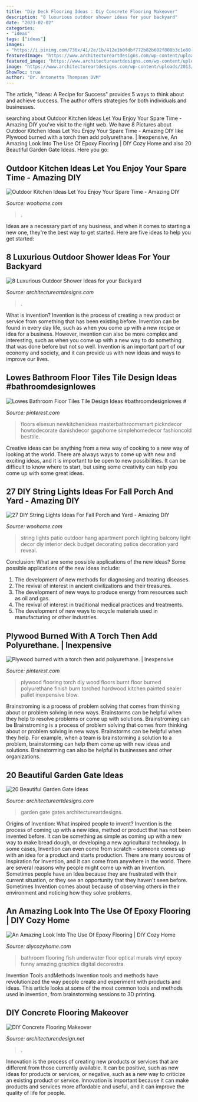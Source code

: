 ```yaml
---
title: "Diy Deck Flooring Ideas : Diy Concrete Flooring Makeover"
description: "8 luxurious outdoor shower ideas for your backyard"
date: "2023-02-02"
categories:
- "ideas"
tags: ["ideas"]
images:
- "https://i.pinimg.com/736x/41/2e/1b/412e1b0fdbf772b82b602f808b3c1e80--plywood-floors-diy-flooring.jpg"
featuredImage: "https://www.architectureartdesigns.com/wp-content/uploads/2019/04/hawaiian-luxury-768x1151.jpg"
featured_image: "https://www.architectureartdesigns.com/wp-content/uploads/2013/03/Gates-ArchitectureArtDesigns-10.jpg"
image: "https://www.architectureartdesigns.com/wp-content/uploads/2013/03/Gates-ArchitectureArtDesigns-10.jpg"
ShowToc: true
author: "Dr. Antonetta Thompson DVM"
---
```



The article, "Ideas: A Recipe for Success" provides 5 ways to think about and achieve success. The author offers strategies for both individuals and businesses.

	

		
searching about Outdoor Kitchen Ideas Let You Enjoy Your Spare Time - Amazing DIY you've visit to the right web. We have 8 Pictures about Outdoor Kitchen Ideas Let You Enjoy Your Spare Time - Amazing DIY like Plywood burned with a torch then add polyurethane. | Inexpensive, An Amazing Look Into The Use Of Epoxy Flooring | DIY Cozy Home and also 20 Beautiful Garden Gate Ideas. Here you go:
		
    
## Outdoor Kitchen Ideas Let You Enjoy Your Spare Time - Amazing DIY

<img loading=lazy src="https://www.woohome.com/wp-content/uploads/2014/02/outdoor-kitchen-4.jpg" onerror="this.onerror=null;this.src='https://tse1.mm.bing.net/th?id=OIP.jcxSXCNgDdbCiHqAuxVTmAHaKe&amp;pid=15.1';" alt="Outdoor Kitchen Ideas Let You Enjoy Your Spare Time - Amazing DIY">

_Source: woohome.com_

>. 

	

Ideas are a necessary part of any business, and when it comes to starting a new one, they're the best way to get started. Here are five ideas to help you get started: 

    
## 8 Luxurious Outdoor Shower Ideas For Your Backyard

<img loading=lazy src="https://www.architectureartdesigns.com/wp-content/uploads/2019/04/hawaiian-luxury-768x1151.jpg" onerror="this.onerror=null;this.src='https://tse2.mm.bing.net/th?id=OIP.Swfdxs2gCX0PhDDPY0FrVAHaLG&amp;pid=15.1';" alt="8 Luxurious Outdoor Shower Ideas for your Backyard">

_Source: architectureartdesigns.com_

>. 

	

What is invention?
Invention is the process of creating a new product or service from something that has been existing before. Invention can be found in every day life, such as when you come up with a new recipe or idea for a business. However, invention can also be more complex and interesting, such as when you come up with a new way to do something that was done before but not so well. Invention is an important part of our economy and society, and it can provide us with new ideas and ways to improve our lives.

    
## Lowes Bathroom Floor Tiles Tile Design Ideas #bathroomdesignlowes #

<img loading=lazy src="https://i.pinimg.com/736x/ff/8a/3f/ff8a3f568538ffac5f812e18a238c48d.jpg" onerror="this.onerror=null;this.src='https://tse2.mm.bing.net/th?id=OIP.uopzWvSEVQrqAVIoVXYkuQHaLH&amp;pid=15.1';" alt="Lowes Bathroom Floor Tiles Tile Design Ideas #bathroomdesignlowes #">

_Source: pinterest.com_

>floors elsesun newkitchenideas masterbathroomsmart pickndecor howtodecorate danishdecor gagohome simplehomedecor fashioncold besttile. 

	

Creative ideas can be anything from a new way of cooking to a new way of looking at the world. There are always ways to come up with new and exciting ideas, and it is important to be open to new possibilities. It can be difficult to know where to start, but using some creativity can help you come up with some great ideas.

    
## 27 DIY String Lights Ideas For Fall Porch And Yard - Amazing DIY

<img loading=lazy src="http://www.woohome.com/wp-content/uploads/2017/09/string-lighting-ideas-for-Fall-yard-and-garden-21.jpg" onerror="this.onerror=null;this.src='https://tse4.mm.bing.net/th?id=OIP.I2M-b3k_CrK_ndnfkp5cKwHaJ4&amp;pid=15.1';" alt="27 DIY String Lights Ideas For Fall Porch and Yard - Amazing DIY">

_Source: woohome.com_

>string lights patio outdoor hang apartment porch lighting balcony light decor diy interior deck budget decorating patios decoration yard reveal. 

	

Conclusion: What are some possible applications of the new ideas?
Some possible applications of the new ideas include:
1. The development of new methods for diagnosing and treating diseases. 
2. The revival of interest in ancient civilizations and their treasures. 
3. The development of new ways to produce energy from resources such as oil and gas. 
4. The revival of interest in traditional medical practices and treatments. 
5. The development of new ways to recycle materials used in manufacturing or other industries.

    
## Plywood Burned With A Torch Then Add Polyurethane. | Inexpensive

<img loading=lazy src="https://i.pinimg.com/736x/41/2e/1b/412e1b0fdbf772b82b602f808b3c1e80--plywood-floors-diy-flooring.jpg" onerror="this.onerror=null;this.src='https://tse1.mm.bing.net/th?id=OIP.HV7bQ-i1KPeKzdIYXCBvHgHaJ4&amp;pid=15.1';" alt="Plywood burned with a torch then add polyurethane. | Inexpensive">

_Source: pinterest.com_

>plywood flooring torch diy wood floors burnt floor burned polyurethane finish burn torched hardwood kitchen painted sealer pallet inexpensive blow. 

	

Brainstroming is a process of problem solving that comes from thinking about or problem solving in new ways. Brainstorms can be helpful when they help to resolve problems or come up with solutions. Brainstroming can be
Brainstroming is a process of problem solving that comes from thinking about or problem solving in new ways. Brainstorms can be helpful when they help. For example, when a team is brainstorming a solution to a problem, brainstorming can help them come up with new ideas and solutions. Brainstorming can also be helpful in businesses and other organizations.

    
## 20 Beautiful Garden Gate Ideas

<img loading=lazy src="https://www.architectureartdesigns.com/wp-content/uploads/2013/03/Gates-ArchitectureArtDesigns-10.jpg" onerror="this.onerror=null;this.src='https://tse4.mm.bing.net/th?id=OIP.Nb3wnJJnCvV6W3P9ACjC6wHaLH&amp;pid=15.1';" alt="20 Beautiful Garden Gate Ideas">

_Source: architectureartdesigns.com_

>garden gate gates architectureartdesigns. 

	

Origins of Invention: What inspired people to invent?
Invention is the process of coming up with a new idea, method or product that has not been invented before. It can be something as simple as coming up with a new way to make bread dough, or developing a new agricultural technology. In some cases, Invention can even come from scratch – someone comes up with an idea for a product and starts production. There are many sources of Inspiration for Invention, and it can come from anywhere in the world.
There are several reasons why people might come up with an Invention. Sometimes people have an Idea because they are frustrated with their current situation, or they see an opportunity that they haven't seen before. Sometimes Invention comes about because of observing others in their environment and noticing how they solve problems.

    
## An Amazing Look Into The Use Of Epoxy Flooring | DIY Cozy Home

<img loading=lazy src="http://diycozyhome.com/wp-content/uploads/2016/05/bathroom-fish.jpg" onerror="this.onerror=null;this.src='https://tse4.mm.bing.net/th?id=OIP.JXOOZjCoCM4kWEXJMIxa3wHaLH&amp;pid=15.1';" alt="An Amazing Look Into The Use Of Epoxy Flooring | DIY Cozy Home">

_Source: diycozyhome.com_

>bathroom flooring fish underwater floor optical murals vinyl epoxy funny amazing graphics digital decorextra. 

	

Invention Tools andMethods
Invention tools and methods have revolutionized the way people create and experiment with products and ideas. This article looks at some of the most common tools and methods used in invention, from brainstorming sessions to 3D printing.

    
## DIY Concrete Flooring Makeover

<img loading=lazy src="https://cdn.architecturendesign.net/wp-content/uploads/2016/01/AD-DIY-Concrete-Flooring-Makeover-02.jpg" onerror="this.onerror=null;this.src='https://tse2.mm.bing.net/th?id=OIP.OWKPPqNWVD0c2833HrX3fgHaJ3&amp;pid=15.1';" alt="DIY Concrete Flooring Makeover">

_Source: architecturendesign.net_

>. 

	

Innovation is the process of creating new products or services that are different from those currently available. It can be positive, such as new ideas for products or services, or negative, such as a new way to criticize an existing product or service. Innovation is important because it can make products and services more affordable and useful, and it can improve the quality of life for people.

